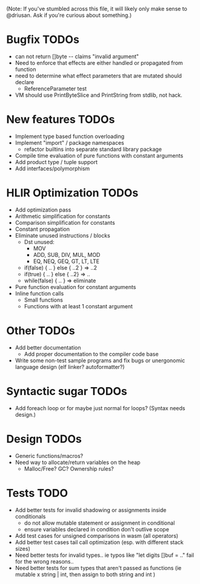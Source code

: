 (Note: If you've stumbled across this file, it will likely only make sense to @driusan. Ask if you're curious
about something.)

# Bugfix TODOs
- can not return []byte -- claims "invalid argument"
- Need to enforce that effects are either handled or propagated from function
- need to determine what effect parameters that are mutated should declare
	- ReferenceParameter test
- VM should use PrintByteSlice and PrintString from stdlib, not hack.

# New features TODOs

- Implement type based function overloading
- Implement "import" / package namespaces
	- refactor builtins into separate standard library package
- Compile time evaluation of pure functions with constant arguments
- Add product type / tuple support
- Add interfaces/polymorphism

# HLIR Optimization TODOs
- Add optimization pass
- Arithmetic simplification for constants
- Comparison simplification for constants
- Constant propagation
- Eliminate unused instructions / blocks
	- Dst unused:
		- MOV
		- ADD, SUB, DIV, MUL, MOD
		- EQ, NEQ, GEQ, GT, LT, LTE
	- if(false) { .. } else { ..2 } => ..2
	- if(true) { .. } else { ..2} => ..
	- while(false) { .. } => eliminate
- Pure function evaluation for constant arguments
- Inline function calls
	- Small functions
	- Functions with at least 1 constant argument

# Other TODOs

- Add better documentation
	- Add proper documentation to the compiler code base
- Write some non-test sample programs and fix bugs or unergonomic language design (elf linker? autoformatter?)

# Syntactic sugar TODOs

- Add foreach loop or for maybe just normal for loops? (Syntax needs design.)

# Design TODOs

- Generic functions/macros?
- Need way to allocate/return variables on the heap
	- Malloc/Free? GC? Ownership rules?

# Tests TODO
- Add better tests for invalid shadowing or assignments inside conditionals
	- do not allow mutable statement or assignment in conditional
	- ensure variables declared in condition don't outlive scope
- Add test cases for unsigned comparisons in wasm (all operators)
- Add better test cases tail call optimization (esp. with different stack sizes)
- Need better tests for invalid types.. ie typos like "let digits []buf = .." fail for the wrong reasons..
- Need better tests for sum types that aren't passed as functions (ie mutable x string | int, then assign to both string and int )
